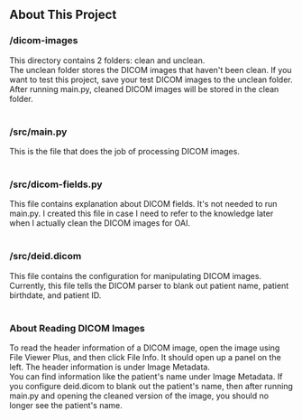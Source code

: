 ## About This Project

### /dicom-images
This directory contains 2 folders: clean and unclean.  
The unclean folder stores the DICOM images that haven't been clean.
If you want to test this project, save your test DICOM images to the unclean folder.  
After running main.py, cleaned DICOM images will be stored in the clean folder.
<br>
<br>
### /src/main.py
This is the file that does the job of processing DICOM images.
<br>
<br>
### /src/dicom-fields.py
This file contains explanation about DICOM fields. It's not needed to run main.py.
I created this file in case I need to refer to the knowledge later when I actually clean the DICOM images for OAI.
<br>
<br>
### /src/deid.dicom
This file contains the configuration for manipulating DICOM images.
Currently, this file tells the DICOM parser to blank out patient name, patient birthdate, and patient ID.
<br>
<br>
### About Reading DICOM Images
To read the header information of a DICOM image, open the image using File Viewer Plus, and then click File Info.
It should open up a panel on the left. The header information is under Image Metadata.  
You can find information like the patient's name under Image Metadata. 
If you configure deid.dicom to blank out the patient's name, then after running main.py and opening the cleaned version of the image, you should no longer see the patient's name.